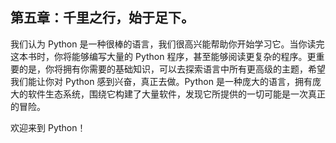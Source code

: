 ## 第五章：千里之行，始于足下。

我们认为 Python 是一种很棒的语言，我们很高兴能帮助你开始学习它。当你读完这本书时，你将能够编写大量的 Python 程序，甚至能够阅读更复杂的程序。更重要的是，你将拥有你需要的基础知识，可以去探索语言中所有更高级的主题，希望我们能让你对 Python 感到兴奋，真正去做。Python 是一种庞大的语言，拥有庞大的软件生态系统，围绕它构建了大量软件，发现它所提供的一切可能是一次真正的冒险。

欢迎来到 Python！
